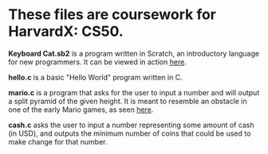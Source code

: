 <h1>These files are coursework for HarvardX: CS50.</h1>

<b>Keyboard Cat.sb2</b> is a program written in Scratch, an introductory language for new programmers. It can be viewed in action <a href="https://scratch.mit.edu/projects/265717447/">here</a>.

<b>hello.c</b> is a basic "Hello World" program written in C.

<b>mario.c</b> is a program that asks for the user to input a number and will output a split pyramid of the given height. It is meant to resemble an obstacle in one of the early Mario games, as seen <a href="https://i.ytimg.com/vi/HKGeOPZk6_M/maxresdefault.jpg">here</a>.

<b>cash.c</b> asks the user to input a number representing some amount of cash (in USD), and outputs the minimum number of coins that could be used to make change for that number.
